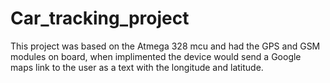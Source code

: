 # Car_tracking_project
This project was based on the Atmega 328 mcu and had the GPS and GSM modules on board, when implimented the device would send a Google maps link to the user as a text with the longitude and latitude.
